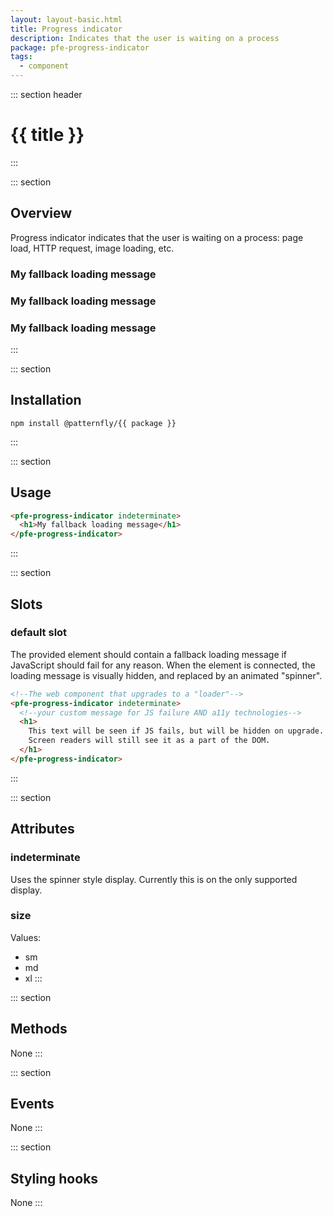 ```yaml
---
layout: layout-basic.html
title: Progress indicator
description: Indicates that the user is waiting on a process
package: pfe-progress-indicator
tags:
  - component
---
```

<script type="module" src="/node_modules/@patternfly/{{ package }}/dist/{{ package }}.min.js"></script>

<style>
.overview-demo pfe-progress-indicator {
  margin-right: 8px;
}
</style>

::: section header
# {{ title }}
:::

::: section
## Overview

Progress indicator indicates that the user is waiting on a process: page load, HTTP request, image loading, etc.

<div class="overview-demo">
  <pfe-progress-indicator indeterminate size="sm">
    <h3>My fallback loading message</h3>
  </pfe-progress-indicator>
  <pfe-progress-indicator indeterminate size="md">
    <h3>My fallback loading message</h3>
  </pfe-progress-indicator>
  <pfe-progress-indicator indeterminate size="xl">
    <h3>My fallback loading message</h3>
  </pfe-progress-indicator>
</div>
:::

::: section
## Installation

```shell
npm install @patternfly/{{ package }}
```
:::

::: section
## Usage

```html
<pfe-progress-indicator indeterminate>
  <h1>My fallback loading message</h1>
</pfe-progress-indicator>
```
:::

::: section
## Slots
### default slot
The provided element should contain a fallback loading message if JavaScript should fail for any reason. When the element is connected, the loading message is visually hidden, and replaced by an animated "spinner".

```html
<!--The web component that upgrades to a "loader"-->
<pfe-progress-indicator indeterminate>
  <!--your custom message for JS failure AND a11y technologies-->
  <h1>
    This text will be seen if JS fails, but will be hidden on upgrade.
    Screen readers will still see it as a part of the DOM.
  </h1>
</pfe-progress-indicator>
```
:::

::: section
## Attributes
### indeterminate

Uses the spinner style display. Currently this is on the only supported display.

### size

Values: 
- sm
- md
- xl
:::

::: section
## Methods
None
:::

::: section
## Events
None
:::

::: section
## Styling hooks
None
:::